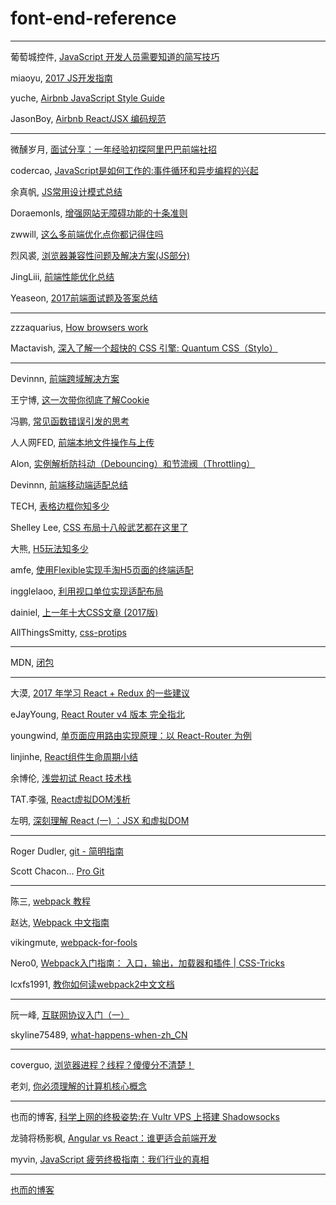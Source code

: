 # font-end-reference

---

葡萄城控件, [JavaScript 开发人员需要知道的简写技巧](https://my.oschina.net/powertoolsteam/blog/1555271)

miaoyu, [2017 JS开发指南](http://www.zcfy.cc/article/a-map-to-modern-javascript-development-2017-hacker-noon-3696.html)

yuche, [Airbnb JavaScript Style Guide](https://github.com/yuche/javascript/blob/master/README.md)

JasonBoy, [Airbnb React/JSX 编码规范](https://github.com/JasonBoy/javascript/blob/master/react/README.md)

---

微醺岁月, [面试分享：一年经验初探阿里巴巴前端社招](https://segmentfault.com/a/1190000010573644)

codercao, [JavaScript是如何工作的:事件循环和异步编程的兴起](http://zcfy.cc/article/how-javascript-works-event-loop-and-the-rise-of-async-programming-5-ways-to-better-coding-with-4506.html)

余真帆, [JS常用设计模式总结](https://fanerge.github.io/2017/11/12/%E8%AE%BE%E8%AE%A1%E6%A8%A1%E5%BC%8F%E6%80%BB%E7%BB%93/)

Doraemonls, [增强网站无障碍功能的十条准则](http://mp.weixin.qq.com/s/AodYf_d9grxtw3xUBCo9KA)

zwwill, [这么多前端优化点你都记得住吗](https://github.com/zwwill/blog/issues/1)

烈风裘, [浏览器兼容性问题及解决方案(JS部分)](http://www.jianshu.com/p/8cd605d14e19)

JingLiii, [前端性能优化总结](http://www.cnblogs.com/zhangrunhao/p/7682557.html)

Yeaseon, [2017前端面试题及答案总结](https://yeaseonzhang.github.io/2017/09/17/2017前端面试题及答案总结/#more)

---

zzzaquarius, [How browsers work](http://blog.csdn.net/zzzaquarius/article/details/6532299)

Mactavish, [深入了解一个超快的 CSS 引擎: Quantum CSS（Stylo）](http://www.zcfy.cc/article/inside-a-super-fast-css-engine-quantum-css-aka-stylo-x2605-mozilla-hacks-8211-the-web-developer-blog-4041.html?t=new)

---

Devinnn, [前端跨域解决方案](http://mp.weixin.qq.com/s/wZDVpd8oRo-AeBqAfufXWA)

王宁博, [这一次带你彻底了解Cookie](http://mp.weixin.qq.com/s/oOGIuJCplPVW3BuIx9tNQg)

冯鹏, [常见函数错误引发的思考](http://mp.weixin.qq.com/s/IgQ4bXHDqHsxmiOOzWNB2g)

人人网FED, [前端本地文件操作与上传](https://juejin.im/post/5a193b4bf265da43052e528a)

Alon, [实例解析防抖动（Debouncing）和节流阀（Throttling）](https://jinlong.github.io/2016/04/24/Debouncing-and-Throttling-Explained-Through-Examples/)

Devinnn, [前端移动端适配总结](https://segmentfault.com/a/1190000011586301)

TECH, [表格边框你知多少](https://isux.tencent.com/articles/isux-table-border.html)

Shelley Lee, [CSS 布局十八般武艺都在这里了](https://zhuanlan.zhihu.com/p/25565751)

大熊, [H5玩法知多少](https://isux.tencent.com/h5-play-ways.html)

amfe, [使用Flexible实现手淘H5页面的终端适配](https://github.com/amfe/article/issues/17)

ingglelaoo, [利用视口单位实现适配布局](https://aotu.io/notes/2017/04/28/2017-4-28-CSS-viewport-units/)

dainiel, [上一年十大CSS文章 (2017版)](http://www.zcfy.cc/article/css-top-10-articles-for-the-past-year-v-2017-mybridge-for-professionals-2391.html)

AllThingsSmitty, [css-protips](https://github.com/AllThingsSmitty/css-protips/blob/master/translations/zh-CN/README.md)

---

MDN, [闭包](https://developer.mozilla.org/zh-CN/docs/Web/JavaScript/Closures)

---

大漠, [2017 年学习 React + Redux 的一些建议](https://www.w3cplus.com/react/tips-to-learn-react-redux.html)

eJayYoung, [React Router v4 版本 完全指北](http://zcfy.cc/article/react-router-v4-the-complete-guide-mdash-sitepoint-4448.html?t=new)

youngwind, [单页面应用路由实现原理：以 React-Router 为例](https://github.com/youngwind/blog/issues/109)

linjinhe, [React组件生命周期小结](http://www.jianshu.com/p/4784216b8194)

余博伦, [浅尝初试 React 技术栈](https://zhuanlan.zhihu.com/p/28241673)

TAT.李强, [React虚拟DOM浅析](http://www.alloyteam.com/2015/10/react-virtual-analysis-of-the-dom/)

左明, [深刻理解 React (一) ：JSX 和虚拟DOM](https://www.qcloud.com/community/article/164816001481011867)

---

Roger Dudler, [git - 简明指南](https://rogerdudler.github.io/git-guide/index.zh.html)

Scott Chacon... [Pro Git](https://git-scm.com/book/zh/v2)

---

陈三, [webpack 教程](https://blog.zfanw.com/webpack-tutorial/)

赵达, [Webpack 中文指南](http://zhaoda.net/webpack-handbook/index.html)

vikingmute, [webpack-for-fools](https://github.com/vikingmute/webpack-for-fools/blob/master/README.md)

Nero0, [Webpack入门指南： 入口，输出，加载器和插件 | CSS-Tricks](http://www.zcfy.cc/article/introduction-to-webpack-entry-output-loaders-and-plugins-css-tricks-3347.html)

lcxfs1991, [教你如何读webpack2中文文档](https://github.com/lcxfs1991/blog/issues/17)

---

阮一峰, [互联网协议入门（一）](http://www.ruanyifeng.com/blog/2012/05/internet_protocol_suite_part_i.html)

skyline75489, [what-happens-when-zh_CN](https://github.com/skyline75489/what-happens-when-zh_CN/blob/master/README.rst)

---

coverguo, [浏览器进程？线程？傻傻分不清楚！](http://imweb.io/topic/58e3bfa845e5c13468f567d5)

老刘, [你必须理解的计算机核心概念](https://mp.weixin.qq.com/s/XmHhlZzpYbJWW_m5NMPqEw)

---

也而的博客, [科学上网的终极姿势:在 Vultr VPS 上搭建 Shadowsocks](https://zoomyale.com/2016/vultr_and_ss)

龙骑将杨影枫, [Angular vs React：谁更适合前端开发](https://github.com/xitu/gold-miner/blob/master/TODO/angular-vs-react-which-is-better-for-web-development.md)

myvin, [JavaScript 疲劳终极指南：我们行业的真相](http://zcfy.cc/article/3914)

---

[也而的博客](https://zoomyale.com/archive)